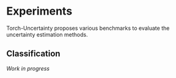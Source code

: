 # Experiments

Torch-Uncertainty proposes various benchmarks to evaluate the uncertainty estimation methods.

## Classification

*Work in progress*